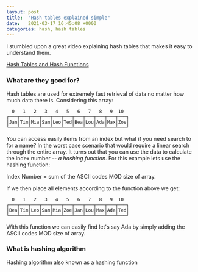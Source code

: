 ```yaml
---
layout: post
title:  "Hash tables explained simple"
date:   2021-03-17 16:45:08 +0000
categories: hash, hash tables
---
```


I stumbled upon a great video explaining hash tables that makes it easy to understand them.

[Hash Tables and Hash Functions](https://www.youtube.com/watch?v=KyUTuwz_b7Q&ab_channel=ComputerScience)

### What are they good for?

Hash tables are used for extremely fast retrieval of data no matter how much data there is. Considering this array:

```
  0   1   2   3   4   5   6   7   8   9  10
┌───┬───┬───┬───┬───┬───┬───┬───┬───┬───┬───┐
│Jan│Tim│Mia│Sam│Leo│Ted│Bea│Lou│Ada│Max│Zoe│
└───┴───┴───┴───┴───┴───┴───┴───┴───┴───┴───┘
```

You can access easily items from an index but what if you need search to for a name? In the worst case scenario that would require a linear search through the entire array. It turns out that you can use the data to calculate the index number -- <i>a hashing function</i>. For this example lets use the hashing function: 

Index Number = sum of the ASCII codes MOD size of array.

If we then place all elements according to the function above we get:

```
  0   1   2   3   4   5   6   7   8   9  10
┌───┬───┬───┬───┬───┬───┬───┬───┬───┬───┬───┐
│Bea│Tim│Leo│Sam│Mia│Zoe│Jan│Lou│Max│Ada│Ted│
└───┴───┴───┴───┴───┴───┴───┴───┴───┴───┴───┘
```

With this function we can easily find let's say Ada by simply adding the ASCII codes MOD size of array.

### What is hashing algorithm

Hashing algorithm also known as a hashing function


